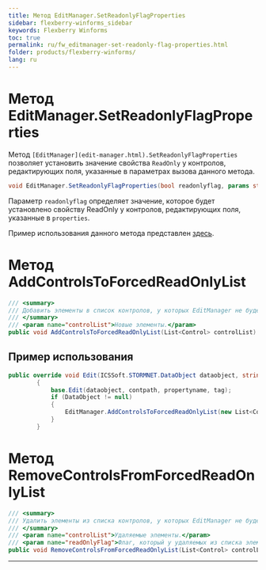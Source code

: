 ```yaml
---
title: Метод EditManager.SetReadonlyFlagProperties
sidebar: flexberry-winforms_sidebar
keywords: Flexberry Winforms
toc: true
permalink: ru/fw_editmanager-set-readonly-flag-properties.html
folder: products/flexberry-winforms/
lang: ru
---
```

# Метод EditManager.SetReadonlyFlagProperties
Метод `[EditManager](edit-manager.html).SetReadonlyFlagProperties` позволяет установить значение свойства `ReadOnly` у контролов, редактирующих поля, указанные в параметрах вызова данного метода.
```cs
void EditManager.SetReadonlyFlagProperties(bool readonlyflag, params string[] properties)
```
Параметр `readonlyflag` определяет значение, которое будет установлено свойству ReadOnly у контролов, редактирующих поля, указанные в `properties`.


Пример использования данного метода представлен [здесь](different-applications-and-fields.html).
# Метод AddControlsToForcedReadOnlyList

```cs
/// <summary>
/// Добавить элементы в список контролов, у которых EditManager не будет менять флаг ReadOnly.
/// </summary>
/// <param name="controlList">Новые элементы.</param>
public void AddControlsToForcedReadOnlyList(List<Control> controlList)
```
## Пример использования
```cs 
public override void Edit(ICSSoft.STORMNET.DataObject dataobject, string contpath, string propertyname, object tag)
        {
            base.Edit(dataobject, contpath, propertyname, tag);
            if (DataObject != null)
            {
                EditManager.AddControlsToForcedReadOnlyList(new List<Control>() { ctrlФИО });
            }
        }
```


# Метод RemoveControlsFromForcedReadOnlyList
```cs 
/// <summary>
/// Удалить элементы из списка контролов, у которых EditManager не будет менять флаг ReadOnly.
/// </summary>
/// <param name="controlList">Удаляемые элементы.</param>
/// <param name="readOnlyFlag">Флаг, который у удаляемых из списка элементов нужно проставить в свойство ReadOnly.</param>
public void RemoveControlsFromForcedReadOnlyList(List<Control> controlList, bool readOnlyFlag = false)
```

----